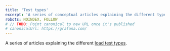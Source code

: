 ```yaml
---
title: 'Test types'
excerpt: 'A series of conceptual articles explaining the different types of load tests. Learn about planning, running, and interpreting different tests for different performance goals.'
robots: NOINDEX, FOLLOW
# // TODO: Point canonical to new URL once it's published
# canonicalUrl: https://grafana.com/
---
```


A series of articles explaining the different [load test types](/test-types/load-test-types/).